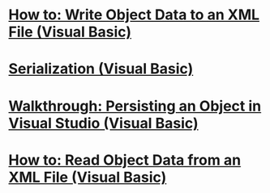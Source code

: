 # [How to: Write Object Data to an XML File (Visual Basic)](how-to-write-object-data-to-an-xml-file.md)
# [Serialization (Visual Basic)](index.md)
# [Walkthrough: Persisting an Object in Visual Studio (Visual Basic)](walkthrough-persisting-an-object-in-visual-studio.md)
# [How to: Read Object Data from an XML File (Visual Basic)](how-to-read-object-data-from-an-xml-file.md)
